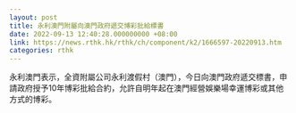 ```yaml
---
layout: post
title: 永利澳門附屬向澳門政府遞交博彩批給標書
date: 2022-09-13 12:40:28.000000000 +08:00
link: https://news.rthk.hk/rthk/ch/component/k2/1666597-20220913.htm
categories: rthk
---
```


永利澳門表示，全資附屬公司永利渡假村（澳門），今日向澳門政府遞交標書，申請政府授予10年博彩批給合約，允許自明年起在澳門經營娛樂場幸運博彩或其他方式的博彩。
